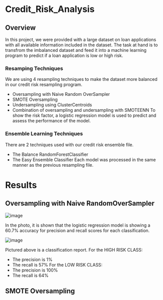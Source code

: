 # Credit_Risk_Analysis

## Overview

In this project, we were provided with a large dataset on loan applications with all available information included in the dataset. The task at hand is to transfrom the imbalanced dataset and feed it into a machine learning program to predict if a loan application is low or high risk.

### Resamping Techniques

We are using 4 resampling techniques to make the dataset more balanced in our credit risk resampling program.
- Oversampling with Naive Random OverSampler
- SMOTE Oversampling
- Undersampling using ClusterCentroids
- Combination of oversampling and undersampling with SMOTEENN
To show the risk factor, a logistic regression model is used to predict and assess the performance of the model.

### Ensemble Learning Techniques
There are 2 techniques used with our credit risk ensemble file.
- The Balance RandomForestClassifier
- The Easy Ensemble Classifier
Each model was processed in the same manner as the previous resampling file.

# Results
## Oversampling with Naive RandomOverSampler
![image](https://user-images.githubusercontent.com/99559096/180676955-c71f85a4-9e62-4d5a-88d4-51ab8e616b80.png)

In the photo, it is shown that the logistic regression model is showing a 60.7% accuracy for precision and recall scores for each classification.

![image](https://user-images.githubusercontent.com/99559096/180677049-b2420ef9-e4e4-43a3-8c00-45150b09cd18.png)

Pictured above is a classification report. 
For the HIGH RISK CLASS:
- The precision is 1%
- The recall is 57%
For the LOW RISK CLASS:
- The precision is 100%
- The recall is 64%

## SMOTE Oversampling
